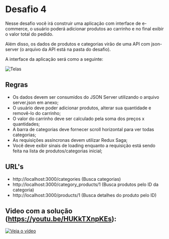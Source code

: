 # Desafio 4

Nesse desafio você irá construir uma aplicação com interface de e-commerce, o usuário poderá adicionar produtos ao carrinho e no final exibir o valor total do pedido.

Além disso, os dados de produtos e categorias virão de uma API com json-server (o arquivo da API está na pasta do desafio).

A interface da aplicação será como a seguinte:

![Telas](https://github.com/Rocketseat/bootcamp-react-native-desafio-04/blob/master/assets/screens.png)

## Regras

- Os dados devem ser consumidos do JSON Server utilizando o arquivo server.json em anexo;
- O usuário deve poder adicionar produtos, alterar sua quantidade e removê-lo do carrinho;
- O valor do carrinho deve ser calculado pela soma dos preços x quantidades;
- A barra de categorias deve fornecer scroll horizontal para ver todas categorias;
- As requisições assíncronas devem utilizar Redux Saga;
- Você deve exibir sinais de loading enquanto a requisição está sendo feita na lista de produtos/categorias inicial;

## URL's

- http://localhost:3000/categories (Busca categorias)
- http://localhost:3000/category_products/1 (Busca produtos pelo ID da categoria)
- http://localhost:3000/products/1 (Busca detalhes do produto pelo ID)

## Video com a solução (https://youtu.be/HUKkTXnpKEs):

[![Veja o vídeo](https://github.com/tgmarinho/bootcamp/raw/master/gonative/desafio4/gocommerce/gocommerce.png)](https://youtu.be/HUKkTXnpKEs)

